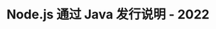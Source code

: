 ﻿---
title: Node.js 通过 Java 发行说明 - 2022
type: docs
weight: 8
url: /zh/java/node-js-via-java-release-notes-2022/
---
